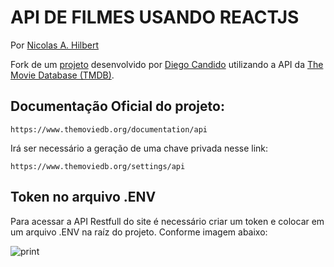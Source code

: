# API DE FILMES USANDO REACTJS

Por [Nicolas A. Hilbert](https://github.com/Hilbert00)


Fork de um [projeto](https://github.com/diegocandido/api-filme-react) desenvolvido por [Diego Candido](https://diegocandido.com) utilizando a API da [The Movie Database (TMDB)](https://www.themoviedb.org).

## Documentação Oficial do projeto:
```
https://www.themoviedb.org/documentation/api
```

Irá ser necessário a geração de uma chave privada nesse link:
```
https://www.themoviedb.org/settings/api
```

## Token no arquivo .ENV
Para acessar a API Restfull do site é necessário criar um token e colocar em um arquivo .ENV na raíz do projeto. Conforme imagem abaixo:

![print](https://user-images.githubusercontent.com/1766790/191596782-51cd52f4-d471-4930-9e33-d792ad4aeeb1.JPG)
